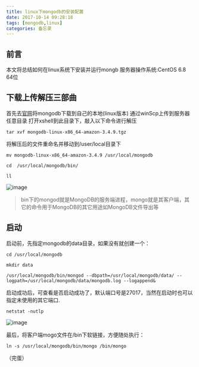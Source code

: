 ```yaml
---
title: linux下mongodb的安装配置
date: 2017-10-14 09:28:18
tags: [mongodb,linux]
categories: 备忘录
---
```

## 前言
本文将总结如何在linux系统下安装并运行mongb
服务器操作系统:CentOS 6.8 64位
<!-- more -->
## 下载上传解压三部曲
首先去[官网](http://note.youdao.com/)将mongodb下载到自己的本地(linux版本)
通过winScp上传到服务器任意目录
打开xshell到此目录下，敲入以下命令进行解压
```
tar xvf mongodb-linux-x86_64-amazon-3.4.9.tgz
```
将解压后的文件重命名并移动到/user/local目录下 
```
mv mongodb-linux-x86_64-amazon-3.4.9 /usr/local/mongodb
```
```
cd  /usr/local/mongodb/bin/
```
```
ll
```
![image](/images/mongodb01.png)
> bin下的mongod就是MongoDB的服务端进程，mongo就是其客户端，其它的命令用于MongoDB的其它用途如MongoDB文件导出等

## 启动
启动前，先指定mongodb的data目录，如果没有就创建一个：
```
cd /usr/local/mongodb
```
```
mkdir data
```
```
/usr/local/mongodb/bin/mongod --dbpath=/usr/local/mongodb/data/ --logpath=/usr/local/mongodb/data/mongodb.log --logappend&

```

启动成功后，可查看是否启动成功了，默认端口号是27017，当然在启动时也可以指定未使用的其它端口.
```
netstat -nutlp
```
![image](/images/mongodb02.png)

最后，将客户端mogo文件在/bin下软链接，方便随处执行：

```
ln -s /usr/local/mongodb/bin/mongo /bin/mongo
```
（完蛋）